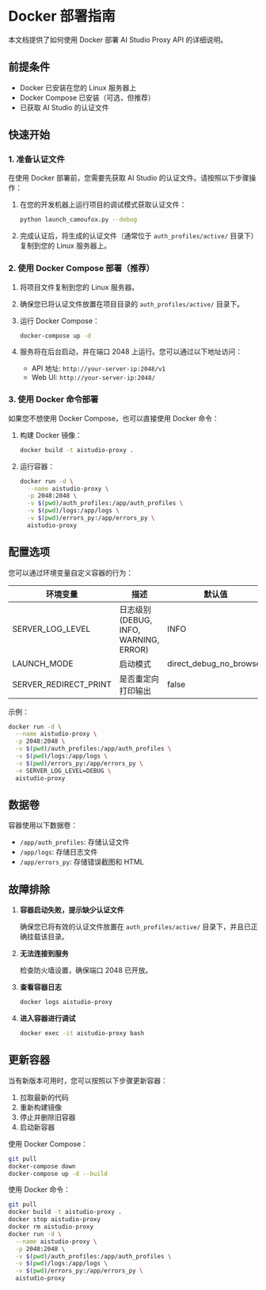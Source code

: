 # Docker 部署指南

本文档提供了如何使用 Docker 部署 AI Studio Proxy API 的详细说明。

## 前提条件

- Docker 已安装在您的 Linux 服务器上
- Docker Compose 已安装（可选，但推荐）
- 已获取 AI Studio 的认证文件

## 快速开始

### 1. 准备认证文件

在使用 Docker 部署前，您需要先获取 AI Studio 的认证文件。请按照以下步骤操作：

1. 在您的开发机器上运行项目的调试模式获取认证文件：
   ```bash
   python launch_camoufox.py --debug
   ```

2. 完成认证后，将生成的认证文件（通常位于 `auth_profiles/active/` 目录下）复制到您的 Linux 服务器上。

### 2. 使用 Docker Compose 部署（推荐）

1. 将项目文件复制到您的 Linux 服务器。

2. 确保您已将认证文件放置在项目目录的 `auth_profiles/active/` 目录下。

3. 运行 Docker Compose：
   ```bash
   docker-compose up -d
   ```

4. 服务将在后台启动，并在端口 2048 上运行。您可以通过以下地址访问：
   - API 地址: `http://your-server-ip:2048/v1`
   - Web UI: `http://your-server-ip:2048/`

### 3. 使用 Docker 命令部署

如果您不想使用 Docker Compose，也可以直接使用 Docker 命令：

1. 构建 Docker 镜像：
   ```bash
   docker build -t aistudio-proxy .
   ```

2. 运行容器：
   ```bash
   docker run -d \
     --name aistudio-proxy \
     -p 2048:2048 \
     -v $(pwd)/auth_profiles:/app/auth_profiles \
     -v $(pwd)/logs:/app/logs \
     -v $(pwd)/errors_py:/app/errors_py \
     aistudio-proxy
   ```

## 配置选项

您可以通过环境变量自定义容器的行为：

| 环境变量 | 描述 | 默认值 |
|----------|------|--------|
| SERVER_LOG_LEVEL | 日志级别 (DEBUG, INFO, WARNING, ERROR) | INFO |
| LAUNCH_MODE | 启动模式 | direct_debug_no_browser |
| SERVER_REDIRECT_PRINT | 是否重定向打印输出 | false |

示例：
```bash
docker run -d \
  --name aistudio-proxy \
  -p 2048:2048 \
  -v $(pwd)/auth_profiles:/app/auth_profiles \
  -v $(pwd)/logs:/app/logs \
  -v $(pwd)/errors_py:/app/errors_py \
  -e SERVER_LOG_LEVEL=DEBUG \
  aistudio-proxy
```

## 数据卷

容器使用以下数据卷：

- `/app/auth_profiles`: 存储认证文件
- `/app/logs`: 存储日志文件
- `/app/errors_py`: 存储错误截图和 HTML

## 故障排除

1. **容器启动失败，提示缺少认证文件**
   
   确保您已将有效的认证文件放置在 `auth_profiles/active/` 目录下，并且已正确挂载该目录。

2. **无法连接到服务**
   
   检查防火墙设置，确保端口 2048 已开放。

3. **查看容器日志**
   
   ```bash
   docker logs aistudio-proxy
   ```

4. **进入容器进行调试**
   
   ```bash
   docker exec -it aistudio-proxy bash
   ```

## 更新容器

当有新版本可用时，您可以按照以下步骤更新容器：

1. 拉取最新的代码
2. 重新构建镜像
3. 停止并删除旧容器
4. 启动新容器

使用 Docker Compose：
```bash
git pull
docker-compose down
docker-compose up -d --build
```

使用 Docker 命令：
```bash
git pull
docker build -t aistudio-proxy .
docker stop aistudio-proxy
docker rm aistudio-proxy
docker run -d \
  --name aistudio-proxy \
  -p 2048:2048 \
  -v $(pwd)/auth_profiles:/app/auth_profiles \
  -v $(pwd)/logs:/app/logs \
  -v $(pwd)/errors_py:/app/errors_py \
  aistudio-proxy
```
